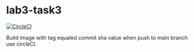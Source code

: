 # lab3-task3  
   
 [![CircleCI](https://circleci.com/gh/tide34/lab3-task3.svg?style=svg)](https://app.circleci.com/pipelines/github/tide34/lab3-task3)  
 
Build image with tag equaled commit sha value when push to main branch use circleCI. 
